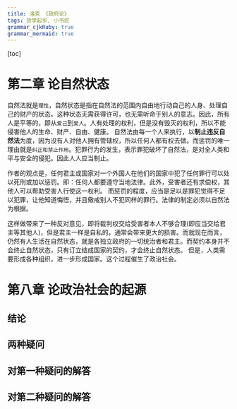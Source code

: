 ```yaml
---
title: 洛克 《政府论》
tags: 哲学起步, 小书匠
grammar_cjkRuby: true
grammar_mermaid: true
---
```


[toc]

# 第二章 论自然状态
自然法就是`理性`，自然状态是指在自然法的范围内自由地行动自己的人身、处理自己的财产的状态。这种状态无需获得许可，也无需听命于别人的意志。因此，所有人是平等的，即从`爱己`到`爱人`。人有处理的权利，但是没有毁灭的权利，所以不能侵害他人的生命、财产、自由、健康。
自然法由每一个人来执行，以**制止违反自然法**为度，因为没有人对他人拥有管辖权，所以任何人都有权去做。而惩罚的唯一理由就是`纠正和禁止作用`。犯罪行为的发生，表示罪犯破坏了自然法，是对全人类和平与安全的侵犯。因此人人应当制止。

作者的观点是，任何君主或国家对一个外国人在他们的国家中犯了任何罪行可以处以死刑或加以惩罚。即：任何人都要遵守当地法律。此外，受害者还有求偿权，其他人可以帮助受害人行使这一权利。
而惩罚的程度，应当是足以是罪犯觉得不足以犯罪，让他知道悔悟，并且儆戒别人不犯同样的罪行。法律的制定必须以自然法为根据。

这样做带来了一种反对意见，即将裁判权交给受害者本人不够合理(即应当交给君主等其他人)，但是君主一样是自私的，通常会带来更大的损害。而就现在而言，仍然有人生活在自然状态，就是各独立政府的一切统治者和君主。而契约本身并不会终止自然状态，只有订立结成国家的契约，才会终止自然状态。
但是，人类需要形成各种组织，进一步形成国家。这个过程催生了政治社会。

# 第八章 论政治社会的起源
## 结论

## 两种疑问

## 对第一种疑问的解答

## 对第二种疑问的解答